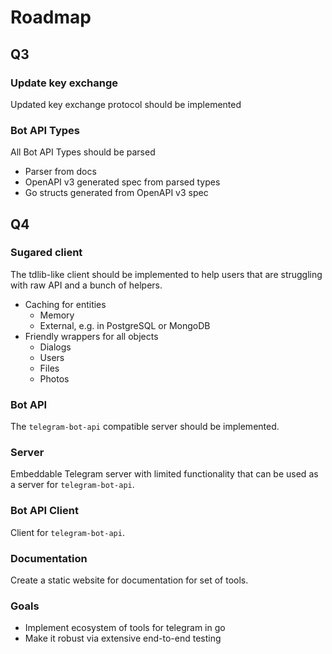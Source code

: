 # Roadmap

## Q3

### Update key exchange

Updated key exchange protocol should be implemented

### Bot API Types

All Bot API Types should be parsed
* Parser from docs
* OpenAPI v3 generated spec from parsed types
* Go structs generated from OpenAPI v3 spec

## Q4

### Sugared client

The tdlib-like client should be implemented to help users that are struggling with
raw API and a bunch of helpers.
* Caching for entities
  * Memory
  * External, e.g. in PostgreSQL or MongoDB
* Friendly wrappers for all objects
  * Dialogs
  * Users
  * Files
  * Photos

### Bot API

The `telegram-bot-api` compatible server should be implemented.

### Server

Embeddable Telegram server with limited functionality that can be used as a
server for `telegram-bot-api`.

### Bot API Client

Client for `telegram-bot-api`.

### Documentation
Create a static website for documentation for set of tools.

### Goals
* Implement ecosystem of tools for telegram in go
* Make it robust via extensive end-to-end testing
